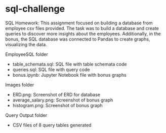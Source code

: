 # sql-challenge
SQL Homework: This assignment focused on building a database from employee csv files provided. The task was to build a database and create queries to discover more insights about the employees. Additionally, in the bonus, the SQL database was connected to Pandas to create graphs, visualizing the data.

EmployeeSQL folder
- table_schemata.sql: SQL file with table schemata code
- queries.sql: SQL file with query code
- bonus.ipynb: Jupyter Notebook file with bonus graphs

Images folder
- ERD.png: Screenshot of ERD for database
- average_salary.png: Screenshot of bonus graph
- histogram.png: Screenshot of bonus graph

Query Output folder
- CSV files of 8 query tables generated 
